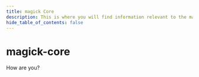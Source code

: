 ```yaml
---
title: magick Core
description: This is where you will find information relevant to the magick-core package.
hide_table_of_contents: false
---
```


# magick-core

How are you?
